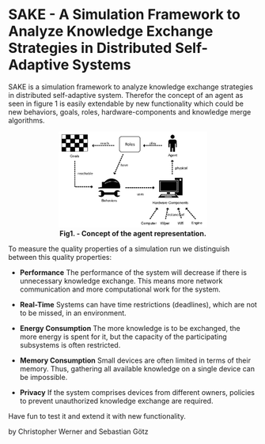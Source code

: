 # SAKE - A Simulation Framework to Analyze Knowledge Exchange Strategies in Distributed Self-Adaptive Systems

SAKE is a simulation framework to analyze knowledge exchange strategies in distributed self-adaptive system. Therefor the concept of an agent as seen in figure 1 is easily extendable by new functionality which could be new behaviors, goals, roles, hardware-components and knowledge merge algorithms.

<div class="image" align="center">
<img src="DocumentationFiles/image/Concept.jpg" alt="Concept of an agent" title="Concept" style="width: 300px;"/>
<div><b>Fig1. - Concept of the agent representation.</b></div>
</div>

To measure the quality properties of a simulation run we distinguish between this quality properties:

- <b>Performance</b> The performance of the system will decrease if there is unnecessary knowledge exchange. This means more network communication and more computational work for the system.

- <b>Real-Time</b> Systems can have time restrictions (deadlines), which are not to be missed, in an environment.

- <b>Energy Consumption</b> The more knowledge is to be exchanged, the more energy is spent for it, but the capacity of the participating subsystems is often restricted.

- <b>Memory Consumption</b> Small devices are often limited in terms of their memory. Thus, gathering all available knowledge on a single device can be impossible.

- <b>Privacy</b> If the system comprises devices from different owners, policies to prevent unauthorized knowledge exchange are required.

Have fun to test it and extend it with new functionality.

by Christopher Werner and Sebastian G&ouml;tz


